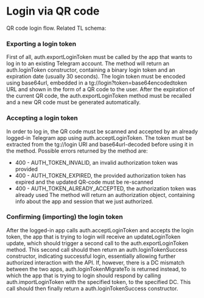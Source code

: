 # Login via QR code
QR code login flow.
Related TL schema:
### Exporting a login token
First of all, auth.exportLoginToken must be called by the app that wants to log in to an existing Telegram account.
The method will return an auth.loginToken constructor, containing a binary login token and an expiration date (usually 30 seconds).
The login token must be encoded using base64url, embedded in a tg://login?token=base64encodedtoken URL and shown in the form of a QR code to the user.
After the expiration of the current QR code, the auth.exportLoginToken method must be recalled and a new QR code must be generated automatically.
### Accepting a login token
In order to log in, the QR code must be scanned and accepted by an already logged-in Telegram app using auth.acceptLoginToken.
The token must be extracted from the tg://login URI and base64url-decoded before using it in the method.
Possible errors returned by the method are:
- 400 - AUTH_TOKEN_INVALID, an invalid authorization token was provided
- 400 - AUTH_TOKEN_EXPIRED, the provided authorization token has expired and the updated QR-code must be re-scanned
- 400 - AUTH_TOKEN_ALREADY_ACCEPTED, the authorization token was already used
The method will return an authorization object, containing info about the app and session that we just authorized.
### Confirming (importing) the login token
After the logged-in app calls auth.acceptLoginToken and accepts the login token, the app that is trying to login will receive an updateLoginToken update, which should trigger a second call to the auth.exportLoginToken method.
This second call should then return an auth.loginTokenSuccess constructor, indicating successful login, essentially allowing further authorized interaction with the API.
If, however, there is a DC mismatch between the two apps, auth.loginTokenMigrateTo is returned instead, to which the app that is trying to login should respond by calling auth.importLoginToken with the specified token, to the specified DC.
This call should then finally return a auth.loginTokenSuccess constructor.
